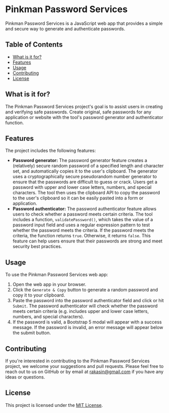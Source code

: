 # Pinkman Password Services

Pinkman Password Services is a JavaScript web app that provides a simple and secure way to generate and authenticate passwords.

## Table of Contents

- [What is it for?](#what-is-it-for)
- [Features](#features)
- [Usage](#usage)
- [Contributing](#contributing)
- [License](#license)

## What is it for?

The Pinkman Password Services project's goal is to assist users in creating and verifying safe passwords. Create original, safe passwords for any application or website with the tool's password generator and authenticator function.

## Features

The project includes the following features:

- **Password generator:** The password generator feature creates a (relatively) secure random password of a specified length and character set, and automatically copies it to the user's clipboard. The generator uses a cryptographically secure pseudorandom number generator to ensure that the passwords are difficult to guess or crack. Users get a password with upper and lower case letters, numbers, and special characters. The tool then uses the clipboard API to copy the password to the user's clipboard so it can be easily pasted into a form or application.
- **Password authenticator:** The password authenticator feature allows users to check whether a password meets certain criteria. The tool includes a function, `validatePassword()`, which takes the value of a password input field and uses a regular expression pattern to test whether the password meets the criteria. If the password meets the criteria, the function returns `true`. Otherwise, it returns `false`. This feature can help users ensure that their passwords are strong and meet security best practices.

## Usage

To use the Pinkman Password Services web app:

1. Open the web app in your browser.
2. Click the `Generate & Copy` button to generate a random password and copy it to your clipboard.
3. Paste the password into the password authenticator field and click or hit `Submit`. The password authenticator will check whether the password meets certain criteria (e.g. includes upper and lower case letters, numbers, and special characters).
4. If the password is valid, a Bootstrap 5 modal will appear with a success message. If the password is invalid, an error message will appear below the submit button.

## Contributing

If you're interested in contributing to the Pinkman Password Services project, we welcome your suggestions and pull requests. Please feel free to reach out to us on GitHub or by email at rakasin@gmail.com if you have any ideas or questions.

## License

This project is licensed under the [MIT License](https://mit-license.org/).
